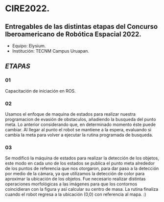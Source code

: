 # CIRE2022.
## Entregables de las distintas etapas del Concurso Iberoamericano de Robótica Espacial 2022.
- Equipo: Elysium.
- Institución: TECNM Campus Uruapan.
## _ETAPAS_
### 01
Capacitación de iniciación en ROS.
### 02 
Usamos el enfoque de maquina de estados para realizar nuestra programacion de evasión de obstaculos, añadiendo la busqueda del punto meta. Lo anterior considerando que, en determinado momento éste puede cambiar. Al llegar al punto el robot se mantiene a la espera, evaluando si cambia la meta para volver a ejecutar la rutina programada de busqueda.
### 03
Se modificó la máquina de estados para realizar la detección de los objetos, este modo en cada uno de los estados se publica el punto meta alrededor de los puntos de referencia que nos otorgaron, para dar paso a la detección por medio de la cámara, ya que utilizamos la detección de color para aproximar la ubicación de los objetos. 
Fue necesario realizar distintas operaciones morfológicas a las imágenes para que los contornos coincidieran con la figura y así calcular su centro de masa. La rutina finaliza cuando el robot regresa a la ubicación (0,0) con referencia al mapa. :)
